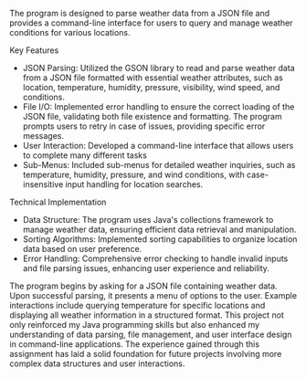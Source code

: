 The program is designed to parse weather data from a JSON file and provides a command-line interface for users to query and manage weather conditions for various locations.

Key Features
- JSON Parsing: Utilized the GSON library to read and parse weather data from a JSON file formatted with essential weather attributes, such as location, temperature, humidity, pressure, visibility, wind speed, and conditions.
- File I/O: Implemented error handling to ensure the correct loading of the JSON file, validating both file existence and formatting. The program prompts users to retry in case of issues, providing specific error messages.
- User Interaction: Developed a command-line interface that allows users to complete many different tasks
- Sub-Menus: Included sub-menus for detailed weather inquiries, such as temperature, humidity, pressure, and wind conditions, with case-insensitive input handling for location searches.

Technical Implementation
- Data Structure: The program uses Java's collections framework to manage weather data, ensuring efficient data retrieval and manipulation.
- Sorting Algorithms: Implemented sorting capabilities to organize location data based on user preference.
- Error Handling: Comprehensive error checking to handle invalid inputs and file parsing issues, enhancing user experience and reliability.

The program begins by asking for a JSON file containing weather data. Upon successful parsing, it presents a menu of options to the user. Example interactions include querying temperature for specific locations and displaying all weather information in a structured format.
This project not only reinforced my Java programming skills but also enhanced my understanding of data parsing, file management, and user interface design in command-line applications. The experience gained through this assignment has laid a solid foundation for future projects involving more complex data structures and user interactions.
